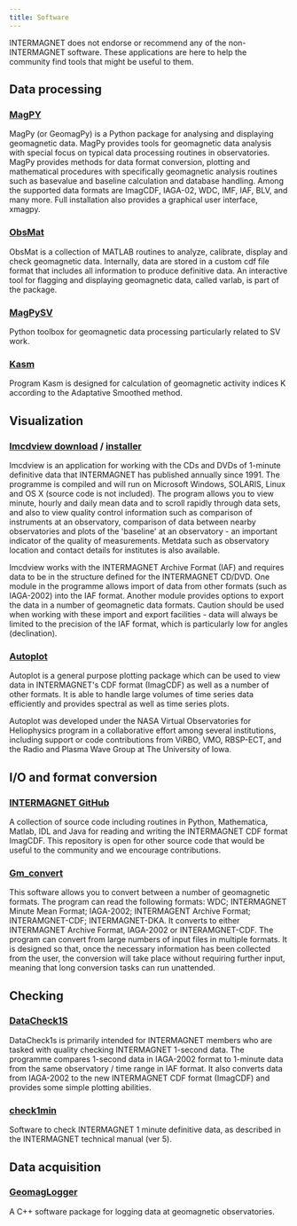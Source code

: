 ```yaml
---
title: Software
---
```


<div class="alert alert-info" role="alert">
INTERMAGNET does not endorse or recommend any of the non-INTERMAGNET software. These applications are here to help the community find tools that might be useful to them.
</div>

## Data processing

### [MagPY](https://github.com/geomagpy/magpy)

MagPy (or GeomagPy) is a Python package for analysing and displaying geomagnetic data. MagPy provides tools for geomagnetic data analysis with special focus on typical data processing routines in observatories. MagPy provides methods for data format conversion, plotting and mathematical procedures with specifically geomagnetic analysis routines such as basevalue and baseline calculation and database handling. Among the supported data formats are ImagCDF, IAGA-02, WDC, IMF, IAF, BLV, and many more. Full installation also provides a graphical user interface, xmagpy.

### [ObsMat](https://gitext.gfz-potsdam.de/mors/OBS_MAT)

ObsMat is a collection of MATLAB routines to analyze, calibrate, display and check geomagnetic data. Internally, data are stored in a custom cdf file format that includes all information to produce definitive data. An interactive tool for flagging and displaying geomagnetic data, called varlab, is part of the package.

### [MagPySV](https://github.com/gracecox/MagPySV)

Python toolbox for geomagnetic data processing particularly related to SV work.

### [Kasm](http://magneto.igf.edu.pl/soft/kasm/)

Program Kasm is designed for calculation of geomagnetic activity indices K according to the Adaptative Smoothed method.

## Visualization

### [Imcdview download](https://geomag.bgs.ac.uk/data_service/intermagnet/home.html) / [installer](https://geomag.bgs.ac.uk/data_service/intermagnet/imcdviewInstaller/install.htm)

Imcdview is an application for working with the CDs and DVDs of 1-minute definitive data that INTERMAGNET has published annually since 1991. The programme is compiled and will run on Microsoft Windows, SOLARIS, Linux and OS X (source code is not included). The program allows you to view minute, hourly and daily mean data and to scroll rapidly through data sets, and also to view quality control information such as comparison of instruments at an observatory, comparison of data between nearby observatories and plots of the 'baseline' at an observatory - an important indicator of the quality of measurements. Metdata such as observatory location and contact details for institutes is also available.

Imcdview works with the INTERMAGNET Archive Format (IAF) and requires data to be in the structure defined for the INTERMAGNET CD/DVD. One module in the programme allows import of data from other formats (such as IAGA-2002) into the IAF format. Another module provides options to export the data in a number of geomagnetic data formats. Caution should be used when working with these import and export facilities - data will always be limited to the precision of the IAF format, which is particularly low for angles (declination).

### [Autoplot](http://autoplot.org/)

Autoplot is a general purpose plotting package which can be used to view data in INTERMAGNET's CDF format (ImagCDF) as well as a number of other formats. It is able to handle large volumes of time series data efficiently and provides spectral as well as time series plots.

Autoplot was developed under the NASA Virtual Observatories for Heliophysics program in a collaborative effort among several institutions, including support or code contributions from ViRBO, VMO, RBSP-ECT, and the Radio and Plasma Wave Group at The University of Iowa.

## I/O and format conversion

### [INTERMAGNET GitHub](https://github.com/INTERMAGNET)

A collection of source code including routines in Python, Mathematica, Matlab, IDL and Java for reading and writing the INTERMAGNET CDF format ImagCDF. This repository is open for other source code that would be useful to the community and we encourage contributions.

### [Gm_convert](https://geomag.bgs.ac.uk/data_service/intermagnet/home.html)

This software allows you to convert between a number of geomagnetic formats. The program can read the following formats: WDC; INTERMAGNET Minute Mean Format; IAGA-2002; INTERMAGENT Archive Format; INTERAMGNET-CDF; INTERMAGNET-DKA. It converts to either INTERMAGNET Archive Format, IAGA-2002 or INTERAMGNET-CDF. The program can convert from large numbers of input files in multiple formats. It is designed so that, once the necessary information has been collected from the user, the conversion will take place without requiring further input, meaning that long conversion tasks can run unattended.

## Checking

### [DataCheck1S](https://geomag.bgs.ac.uk/data_service/intermagnet/resource/DataCheck1s/)

DataCheck1s is primarily intended for INTERMAGNET members who are tasked with quality checking INTERMAGNET 1-second data. The programme compares 1-second data in IAGA-2002 format to 1-minute data from the same observatory / time range in IAF format. It also converts data from IAGA-2002 to the new INTERMAGNET CDF format (ImagCDF) and provides some simple plotting abilities.

### [check1min](http://magneto.igf.edu.pl/soft/check1min/)

Software to check INTERMAGNET 1 minute definitive data, as described in the INTERMAGNET technical manual (ver 5).

## Data acquisition

### [GeomagLogger](https://gitext.gfz-potsdam.de/mors/GeomagLogger/)

A C++ software package for logging data at geomagnetic observatories.

